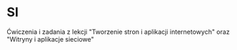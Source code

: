 # SI
Ćwiczenia i zadania z lekcji "Tworzenie stron i aplikacji internetowych" oraz "Witryny i aplikacje sieciowe"
